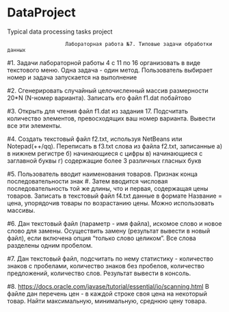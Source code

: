 # DataProject
 Typical data processing tasks project

 
                       Лабораторная работа №7. Типовые задачи обработки данных

#1. Задачи лабораторной работы 4 с 11 по 16 организовать в виде текстового меню. Одна задача - один метод. Пользователь выбирает номер и задача запускается на выполнение

#2. Сгенерировать случайный целочисленный массив размерности 20*N (N-номер варианта). Записать его файл f1.dat побайтово

#3. Открыть для чтения файл f1.dat из задания 17. Подсчитать количество элементов, превосходящих ваш номер варианта. Вывести все эти элементы.

#4. Создать текстовый файл f2.txt, используя NetBeans или Notepad(++/qq). Переписать в f3.txt слова из файла f2.txt, записанные а) в нижнем регистре б) начинающиеся с цифры в) начинающиеся с заглавной буквы г) содержащие более 3 различных гласных букв

#5. Пользователь вводит наименования товаров. Признак конца последовательности знак #. Затем вводится числовая последовательность той же длины, что и первая, содержащая цены товаров. Записать в текстовый файл f4.txt данные в формате Название = цена, упорядочив товары по возрастанию цены. Можно использовать массивы.

#6. Дан текстовый файл (параметр - имя файла), искомое слово и новое слово для замены. Осуществить замену (результат вывести в новый файл), если включена опция “только слово целиком”. Все слова разделены одним пробелом.

#7. Дан текстовый файл, подсчитать по нему статистику - количество знаков с пробелами, количество знаков без пробелов, количество предложений, количество слов. Результат вывести в консоль.

#8. https://docs.oracle.com/javase/tutorial/essential/io/scanning.html
В файле дан перечень цен - в каждой строке своя цена на некоторый товар. Найти максимальную, минимальную, среднюю цену товара.
